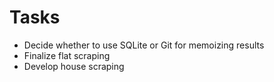 # Tasks

- Decide whether to use SQLite or Git for memoizing results
- Finalize flat scraping
- Develop house scraping
